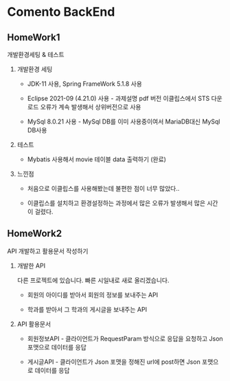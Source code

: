 # Comento BackEnd 


## HomeWork1 
개발환경세팅 & 테스트

1. 개발환경 세팅

   * JDK-11 사용, Spring FrameWork 5.1.8 사용

   * Eclipse 2021-09 (4.21.0) 사용 - 과제설명 pdf 버전 이클립스에서 STS 다운로드 오류가 계속 발생해서 상위버전으로 사용

   * MySql 8.0.21 사용 - MySql DB를 이미 사용중이여서 MariaDB대신 MySql DB사용

2. 테스트

   * Mybatis 사용해서 movie 테이블 data 출력하기 (완료)

3. 느낀점

   * 처음으로 이클립스를 사용해봤는데 불편한 점이 너무 많았다..

   * 이클립스를 설치하고 환경설정하는 과정에서 많은 오류가 발생해서 많은 시간이 걸렸다.
  
     

## HomeWork2 
API 개발하고 활용문서 작성하기

1. 개발한 API 

   다른 프로젝트에 있습니다. 빠른 시일내로 새로 올리겠습니다.
   * 회원의 아이디를 받아서 회원의 정보를 보내주는 API
  
     
   * 학과를 받아서 그 학과의 게시글을 보내주는 API

   
2. API 활용문서

   * 회원정보API - 클라이언트가 RequestParam 방식으로 응답을 요청하고 Json 포맷으로 데이터를 응답
  
   * 게시글API - 클라이언트가 Json 포맷을 정해진 url에 post하면 Json 포맷으로 데이터를 응답

   
